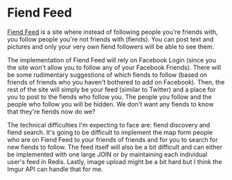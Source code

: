 Fiend Feed
============

[Fiend Feed](#) is a site where instead of following people you're friends with, you follow people you're not friends with (fiends). You can post text and pictures and only your very own fiend followers will be able to see them.

The implementation of Fiend Feed will rely on Facebook Login (since you the site won't allow you to follow any of your Facebook Friends). There will be some rudimentary suggestions of which fiends to follow (based on friends of friends who you haven't bothered to add on Facebook). Then, the rest of the site will simply be your feed (similar to Twitter) and a place for you to post to the fiends who follow you. The people you follow and the people who follow you will be hidden. We don't want any fiends to know that they're fiends now do we?

The technical difficulties I'm expecting to face are: fiend discovery and fiend search. It's going to be difficult to implement the map form people who are on Fiend Feed to your friends of friends and for you to search for new fiends to follow. The feed itself will also be a bit difficult and can either be implemented with one large JOIN or by maintaining each individual user's feed in Redis. Lastly, image upload might be a bit hard but I think the Imgur API can handle that for me.
